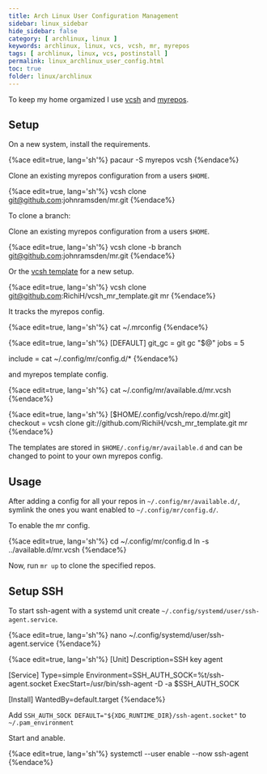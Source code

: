 ```yaml
---
title: Arch Linux User Configuration Management
sidebar: linux_sidebar
hide_sidebar: false
category: [ archlinux, linux ]
keywords: archlinux, linux, vcs, vcsh, mr, myrepos
tags: [ archlinux, linux, vcs, postinstall ]
permalink: linux_archlinux_user_config.html
toc: true
folder: linux/archlinux
---
```


To keep my home orgamized I use [vcsh](https://github.com/RichiH/vcsh/blob/master/doc/README.md) and [myrepos](http://myrepos.branchable.com/).

## Setup

On a new system, install the requirements.

{%ace edit=true, lang='sh'%}
pacaur -S myrepos vcsh
{%endace%}

Clone an existing myrepos configuration from a users ```$HOME```.

{%ace edit=true, lang='sh'%}
vcsh clone git@github.com:johnramsden/mr.git
{%endace%}

To clone a branch:

Clone an existing myrepos configuration from a users ```$HOME```.

{%ace edit=true, lang='sh'%}
vcsh clone -b branch git@github.com:johnramsden/mr.git
{%endace%}

Or the [vcsh template](https://github.com/RichiH/vcsh_mr_template) for a new setup.

{%ace edit=true, lang='sh'%}
vcsh clone git@github.com:RichiH/vcsh_mr_template.git mr
{%endace%}

It tracks the myrepos config.

{%ace edit=true, lang='sh'%}
cat ~/.mrconfig
{%endace%}

{%ace edit=true, lang='sh'%}
[DEFAULT]
git_gc = git gc "$@"
jobs = 5

include = cat ~/.config/mr/config.d/*
{%endace%}

and myrepos template config.

{%ace edit=true, lang='sh'%}
cat ~/.config/mr/available.d/mr.vcsh
{%endace%}

{%ace edit=true, lang='sh'%}
[$HOME/.config/vcsh/repo.d/mr.git]
checkout = vcsh clone git://github.com/RichiH/vcsh_mr_template.git mr
{%endace%}

The templates are stored in ```$HOME/.config/mr/available.d``` and can be changed to point to your own myrepos config.

## Usage

After adding a config for all your repos in ```~/.config/mr/available.d/```, symlink the ones you want enabled to ```~/.config/mr/config.d/```.

To enable the mr config.

{%ace edit=true, lang='sh'%}
cd ~/.config/mr/config.d
ln -s ../available.d/mr.vcsh
{%endace%}

Now, run ```mr up``` to clone the specified repos.

## Setup SSH

To start ssh-agent with a systemd unit create ```~/.config/systemd/user/ssh-agent.service```.

{%ace edit=true, lang='sh'%}
nano ~/.config/systemd/user/ssh-agent.service
{%endace%}

{%ace edit=true, lang='sh'%}
[Unit]
Description=SSH key agent

[Service]
Type=simple
Environment=SSH_AUTH_SOCK=%t/ssh-agent.socket
ExecStart=/usr/bin/ssh-agent -D -a $SSH_AUTH_SOCK

[Install]
WantedBy=default.target
{%endace%}

Add ```SSH_AUTH_SOCK DEFAULT="${XDG_RUNTIME_DIR}/ssh-agent.socket"``` to ```~/.pam_environment```

Start and anable.

{%ace edit=true, lang='sh'%}
systemctl --user enable --now ssh-agent
{%endace%}
